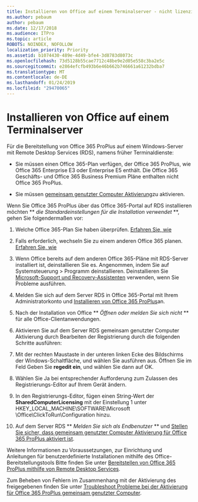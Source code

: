 ```yaml
---
title: Installieren von Office auf einem Terminalserver - nicht lizenzierten
ms.author: pebaum
author: pebaum
ms.date: 12/17/2018
ms.audience: ITPro
ms.topic: article
ROBOTS: NOINDEX, NOFOLLOW
localization_priority: Priority
ms.assetid: b1074430-489e-4d49-bfe4-3d8783d8073c
ms.openlocfilehash: 73d5128b55cae7712c48be9e2d05e558c3ba2e5c
ms.sourcegitcommit: e2864efcfb493b6e46b662b746661a61232bdba7
ms.translationtype: MT
ms.contentlocale: de-DE
ms.lasthandoff: 01/24/2019
ms.locfileid: "29470065"
---
```

# <a name="installing-office-on-a-terminal-server"></a>Installieren von Office auf einem Terminalserver

Für die Bereitstellung von Office 365 ProPlus auf einem Windows-Server mit Remote Desktop Services (RDS), namens früher Terminaldienste:
  
- Sie müssen einen Office 365-Plan verfügen, der Office 365 ProPlus, wie Office 365 Enterprise E3 oder Enterprise E5 enthält. Die Office 365 Geschäfts- und Office 365 Business Premium Pläne enthalten nicht Office 365 ProPlus.
    
- Sie müssen [gemeinsam genutzter Computer Aktivierung](https://docs.microsoft.com/DeployOffice/overview-of-shared-computer-activation-for-office-365-proplus)zu aktivieren.
    
Wenn Sie Office 365 ProPlus über das Office 365-Portal auf RDS installieren möchten ** *die Standardeinstellungen für die Installation verwendet* **, gehen Sie folgendermaßen vor: 
  
1. Welche Office 365-Plan Sie haben überprüfen. [Erfahren Sie, wie](https://docs.microsoft.com/office365/admin/admin-overview/what-subscription-do-i-have)
    
2. Falls erforderlich, wechseln Sie zu einem anderen Office 365 planen. [Erfahren Sie, wie](https://docs.microsoft.com/office365/admin/subscriptions-and-billing/switch-to-a-different-plan)
    
3. Wenn Office bereits auf dem anderen Office 365-Pläne mit RDS-Server installiert ist, deinstallieren Sie es. Angenommen, indem Sie auf Systemsteuerung \> Programm deinstallieren. Deinstallieren Sie [Microsoft-Support und Recovery-Assistenten](https://aka.ms/SARA-OfficeUninstall-Alchemy) verwenden, wenn Sie Probleme ausführen. 
    
4. Melden Sie sich auf dem Server RDS in Office 365-Portal mit Ihrem Administratorkonto und [Installieren von Office 365 ProPlus](https://portal.office.com/OLS/MySoftware.aspx)an.
    
5. Nach der Installation von Office ** *Öffnen oder melden Sie sich nicht* ** für alle Office-Clientanwendungen. 
    
6. Aktivieren Sie auf dem Server RDS gemeinsam genutzter Computer Aktivierung durch Bearbeiten der Registrierung durch die folgenden Schritte ausführen:
    
1. Mit der rechten Maustaste in der unteren linken Ecke des Bildschirms der Windows-Schaltfläche, und wählen Sie ausführen aus. Öffnen Sie im Feld Geben Sie **regedit ein**, und wählen Sie dann auf OK. 
    
2. Wählen Sie Ja bei entsprechender Aufforderung zum Zulassen des Registrierungs-Editor auf Ihrem Gerät ändern.
    
3. In den Registrierungs-Editor, fügen einen String-Wert der **SharedComputerLicensing** mit der Einstellung 1 unter HKEY_LOCAL_MACHINE\SOFTWARE\Microsoft \Office\ClickToRun\Configuration hinzu. 
    
7. Auf dem Server RDS ** *Melden Sie sich als Endbenutzer* ** und [Stellen Sie sicher, dass gemeinsam genutzter Computer Aktivierung für Office 365 ProPlus aktiviert ist](https://docs.microsoft.com/DeployOffice/troubleshoot-issues-with-shared-computer-activation-for-office-365-proplus#verify-that-activation-for-office-365-proplus-succeeded).
    
Weitere Informationen zu Voraussetzungen, zur Einrichtung und Anleitungen für benutzerdefinierte Installationen mithilfe des Office-Bereitstellungstools Bitte finden Sie unter [Bereitstellen von Office 365 ProPlus mithilfe von Remote Desktop Services](https://docs.microsoft.com/DeployOffice/deploy-office-365-proplus-by-using-remote-desktop-services).
  
Zum Beheben von Fehlern im Zusammenhang mit der Aktivierung des freigegebenen finden Sie unter [Troubleshoot Probleme bei der Aktivierung für Office 365 ProPlus gemeinsam genutzter Computer](https://docs.microsoft.com/DeployOffice/troubleshoot-issues-with-shared-computer-activation-for-office-365-proplus).
  

